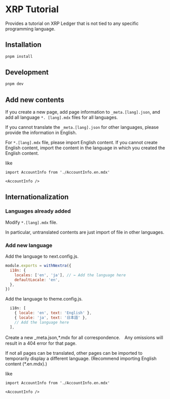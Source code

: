 # XRP Tutorial

Provides a tutorial on XRP Ledger that is not tied to any specific programming language.

## Installation

```bash
pnpm install
```

## Development

```bash
pnpm dev
```

## Add new contents

If you create a new page, add page information to `_meta.[lang].json`, and add all language `*. [lang].mdx` files for all languages.

If you cannot translate the `_meta.[lang].json` for other languages, please provide the information in English.

For `*.[lang].mdx` file, please import English content. If you cannot create English content, import the content in the language in which you created the English content.

like

```mdx *.[lang].mdx
import AccountInfo from './AccountInfo.en.mdx'

<AccountInfo />
```

## Internationalization

### Languages already added

Modify `*.[lang].mdx` file.

In particular, untranslated contents are just import of file in other languages.

### Add new language

Add the language to next.config.js.

```js
module.exports = withNextra({
  i18n: {
    locales: ['en', 'ja'], // ← Add the language here
    defaultLocale: 'en',
  },
})
```

Add the language to theme.config.js.

```js
  i18n: [
    { locale: 'en', text: 'English' },
    { locale: 'ja', text: '日本語' },
    // Add the language here
  ],
```

Create a new \_meta.json,\*.mdx for all correspondence.　Any omissions will result in a 404 error for that page.

If not all pages can be translated, other pages can be imported to temporarily display a different language.
(Recommend importing English content (\*.en.mdx).)

like

```mdx *.[lang].mdx
import AccountInfo from './AccountInfo.en.mdx'

<AccountInfo />
```
